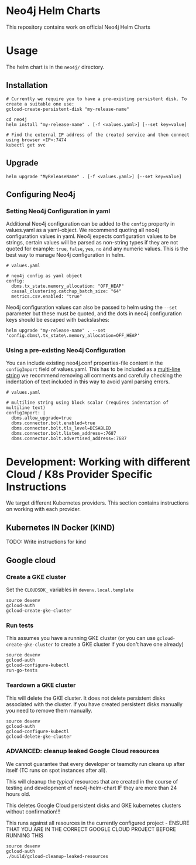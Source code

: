 # Neo4j Helm Charts

This repository contains work on official Neo4j Helm Charts


# Usage

The helm chart is in the `neo4j/` directory.

## Installation

```
# Currently we require you to have a pre-existing persistent disk. To create a suitable one use:
gcloud-create-persistent-disk "my-release-name"

cd neo4j
helm install "my-release-name" . [-f <values.yaml>] [--set key=value]

# Find the external IP address of the created service and then connect using browser <IP>:7474 
kubectl get svc 
```

## Upgrade

```
helm upgrade "MyReleaseName" . [-f <values.yaml>] [--set key=value]
```

## Configuring Neo4j

### Setting Neo4j Configuration in yaml

Additional Neo4j configuration can be added to the `config` property in values.yaml as a yaml-object. We recommend quoting all neo4j configuration values in yaml. Neo4j expects configuration values to be strings, certain values will be parsed as non-string types if they are not quoted for example: `true`, `false`, `yes`, `no` and any numeric values. This is the best way to manage Neo4j configuration in helm.

```
# values.yaml

# neo4j config as yaml object
config:
  dbms.tx_state.memory_allocation: "OFF_HEAP"
  causal_clustering.catchup_batch_size: "64"
  metrics.csv.enabled: "true"

```

Neo4j configuration values can also be passed to helm using the `--set` parameter but these must be quoted, and the dots in neo4j configuration keys should be escaped with backslashes:

```
helm upgrade "my-release-name" . --set 'config.dbms\.tx_state\.memory_allocation=OFF_HEAP'
```

### Using a pre-existing Neo4j Configuration

You can include existing neo4j.conf properties-file content in the `configImport` field of values.yaml. This has to be included as a [multi-line string](https://yaml-multiline.info) we recommend removing all comments and carefully checking the indentation of text included in this way to avoid yaml parsing errors.

```
# values.yaml

# multiline string using block scalar (requires indentation of multiline text)
configImport: |
  dbms.allow_upgrade=true
  dbms.connector.bolt.enabled=true
  dbms.connector.bolt.tls_level=DISABLED
  dbms.connector.bolt.listen_address=:7687
  dbms.connector.bolt.advertised_address=:7687

```

# Development: Working with different Cloud / K8s Provider Specific Instructions

We target different Kubernetes providers. This section contains instructions on working with each provider. 

## Kubernetes IN Docker (KIND)

TODO: Write instructions for kind

## Google cloud

### Create a GKE cluster

Set the `CLOUDSDK_` variables in `devenv.local.template`

```
source devenv
gcloud-auth
gcloud-create-gke-cluster
```

### Run tests

This assumes you have a running GKE cluster (or you can use `gcloud-create-gke-cluster` to create a GKE cluster if you don't have one already)

```
source devenv
gcloud-auth
gcloud-configure-kubectl
run-go-tests
```

### Teardown a GKE cluster

This will delete the GKE cluster. It does not delete persistent disks associated with the cluster. 
If you have created persistent disks manually you need to remove them manually.
```
source devenv
gcloud-auth
gcloud-configure-kubectl
gcloud-delete-gke-cluster
```

### ADVANCED: cleanup leaked Google Cloud resources

We cannot guarantee that every developer or teamcity run cleans up after itself (TC runs on spot instances after all).

This will cleanup the _typical_ resources that are created in the course of testing and development of neo4j-helm-chart IF they are more than 24 hours old.


This deletes Google Cloud persistent disks and GKE kubernetes clusters without confirmation!!!


This runs against all resources in the currently configured project - ENSURE THAT YOU ARE IN THE CORRECT GOOGLE CLOUD PROJECT BEFORE RUNNING THIS 

```
source devenv
gcloud-auth
./build/gcloud-cleanup-leaked-resources
```
